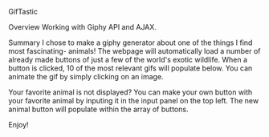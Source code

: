 GifTastic

Overview
Working with Giphy API and AJAX.

Summary
I chose to make a giphy generator about one of the things I find most fascinating- animals! The webpage will automatically load a number of already made buttons of just a few of the world's exotic wildlife. When a button is clicked, 10 of the most relevant gifs will populate below. You can animate the gif by simply clicking on an image.

Your favorite animal is not displayed? You can make your own button with your favorite animal by inputing it in the input panel on the top left. The new animal button will populate within the array of buttons.

Enjoy!

